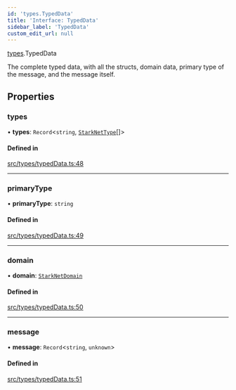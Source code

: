 ```yaml
---
id: 'types.TypedData'
title: 'Interface: TypedData'
sidebar_label: 'TypedData'
custom_edit_url: null
---
```


[types](../namespaces/types.md).TypedData

The complete typed data, with all the structs, domain data, primary type of the message, and the message itself.

## Properties

### types

• **types**: `Record`<`string`, [`StarkNetType`](../namespaces/types.md#starknettype)[]\>

#### Defined in

[src/types/typedData.ts:48](https://github.com/starknet-io/starknet.js/blob/v5.29.0/src/types/typedData.ts#L48)

---

### primaryType

• **primaryType**: `string`

#### Defined in

[src/types/typedData.ts:49](https://github.com/starknet-io/starknet.js/blob/v5.29.0/src/types/typedData.ts#L49)

---

### domain

• **domain**: [`StarkNetDomain`](types.StarkNetDomain.md)

#### Defined in

[src/types/typedData.ts:50](https://github.com/starknet-io/starknet.js/blob/v5.29.0/src/types/typedData.ts#L50)

---

### message

• **message**: `Record`<`string`, `unknown`\>

#### Defined in

[src/types/typedData.ts:51](https://github.com/starknet-io/starknet.js/blob/v5.29.0/src/types/typedData.ts#L51)
